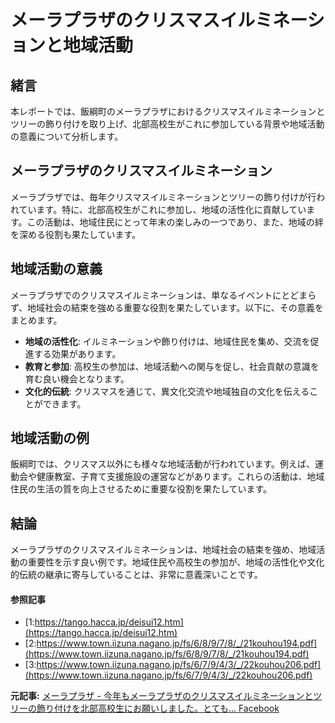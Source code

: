 # メーラプラザのクリスマスイルミネーションと地域活動

## 緒言

本レポートでは、飯綱町のメーラプラザにおけるクリスマスイルミネーションとツリーの飾り付けを取り上げ、北部高校生がこれに参加している背景や地域活動の意義について分析します。

## メーラプラザのクリスマスイルミネーション

メーラプラザでは、毎年クリスマスイルミネーションとツリーの飾り付けが行われています。特に、北部高校生がこれに参加し、地域の活性化に貢献しています。この活動は、地域住民にとって年末の楽しみの一つであり、また、地域の絆を深める役割も果たしています。

## 地域活動の意義

メーラプラザでのクリスマスイルミネーションは、単なるイベントにとどまらず、地域社会の結束を強める重要な役割を果たしています。以下に、その意義をまとめます。

- **地域の活性化**: イルミネーションや飾り付けは、地域住民を集め、交流を促進する効果があります。
- **教育と参加**: 高校生の参加は、地域活動への関与を促し、社会貢献の意識を育む良い機会となります。
- **文化的伝統**: クリスマスを通じて、異文化交流や地域独自の文化を伝えることができます。

## 地域活動の例

飯綱町では、クリスマス以外にも様々な地域活動が行われています。例えば、運動会や健康教室、子育て支援施設の運営などがあります。これらの活動は、地域住民の生活の質を向上させるために重要な役割を果たしています。

## 結論

メーラプラザのクリスマスイルミネーションは、地域社会の結束を強め、地域活動の重要性を示す良い例です。地域住民や高校生の参加が、地域の活性化や文化的伝統の継承に寄与していることは、非常に意義深いことです。

#### 参照記事
- [1:https://tango.hacca.jp/deisui12.htm](https://tango.hacca.jp/deisui12.htm)
- [2:https://www.town.iizuna.nagano.jp/fs/6/8/9/7/8/_/21kouhou194.pdf](https://www.town.iizuna.nagano.jp/fs/6/8/9/7/8/_/21kouhou194.pdf)
- [3:https://www.town.iizuna.nagano.jp/fs/6/7/9/4/3/_/22kouhou206.pdf](https://www.town.iizuna.nagano.jp/fs/6/7/9/4/3/_/22kouhou206.pdf)


**元記事:** [メーラプラザ - 今年もメーラプラザのクリスマスイルミネーションとツリーの飾り付けを北部高校生にお願いしました。とても... Facebook](https://www.facebook.com/story.php?story_fbid=755496703274565&id=100064427276343)